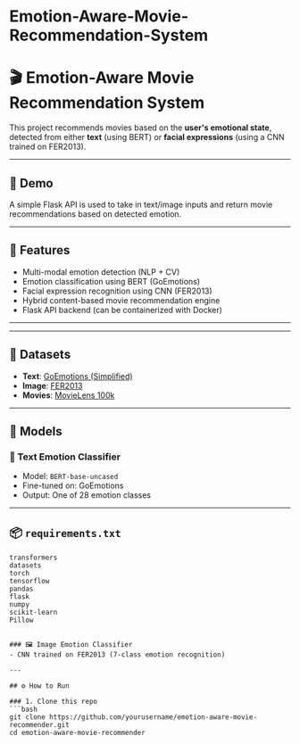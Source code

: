 # Emotion-Aware-Movie-Recommendation-System

# 🎬 Emotion-Aware Movie Recommendation System

This project recommends movies based on the **user's emotional state**, detected from either **text** (using BERT) or **facial expressions** (using a CNN trained on FER2013).

---

## 🚀 Demo
A simple Flask API is used to take in text/image inputs and return movie recommendations based on detected emotion.

---

## 📌 Features
- Multi-modal emotion detection (NLP + CV)
- Emotion classification using BERT (GoEmotions)
- Facial expression recognition using CNN (FER2013)
- Hybrid content-based movie recommendation engine
- Flask API backend (can be containerized with Docker)

---


---

## 📂 Datasets

- **Text**: [GoEmotions (Simplified)](https://huggingface.co/datasets/google-research-datasets/go_emotions)
- **Image**: [FER2013](https://www.kaggle.com/datasets/msambare/fer2013)
- **Movies**: [MovieLens 100k](https://grouplens.org/datasets/movielens/)

---

## 🧠 Models

### 📝 Text Emotion Classifier
- Model: `BERT-base-uncased`
- Fine-tuned on: GoEmotions
- Output: One of 28 emotion classes


---

## 📦 `requirements.txt` 

```text
transformers
datasets
torch
tensorflow
pandas
flask
numpy
scikit-learn
Pillow


### 🖼️ Image Emotion Classifier
- CNN trained on FER2013 (7-class emotion recognition)

---

## ⚙️ How to Run

### 1. Clone this repo
```bash
git clone https://github.com/yourusername/emotion-aware-movie-recommender.git
cd emotion-aware-movie-recommender

